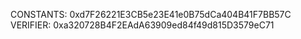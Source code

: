 CONSTANTS: 0xd7F26221E3CB5e23E41e0B75dCa404B41F7BB57C
VERIFIER: 0xa320728B4F2EAdA63909ed84f49d815D3579eC71
